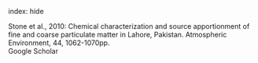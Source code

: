 index: hide

<div class="Citation">

  <div class="Citation-body">
    <div class="Citation-text">Stone et al., 2010: Chemical characterization and source apportionment of fine and coarse particulate matter in Lahore, Pakistan. <span class="Article-journal">Atmospheric Environment, </span><span class="Article-volume">44, </span>1062-1070pp.</div>
    <div class="Citation-links">
      <div class="CitationLink" data-href="https://scholar.google.com/scholar?q=Chemical+characterization+and+source+apportionment+of+fine+and+coarse+particulate+matter+in+Lahore%2C+Pakistan">
        <div class="CitationLink-icon CitationLink-Scholar"></div>
        <div class="CitationLink-text">Google Scholar</div>
      </div>
    </div>
  </div>
</div>


<div class="Citation-copy">

</div>